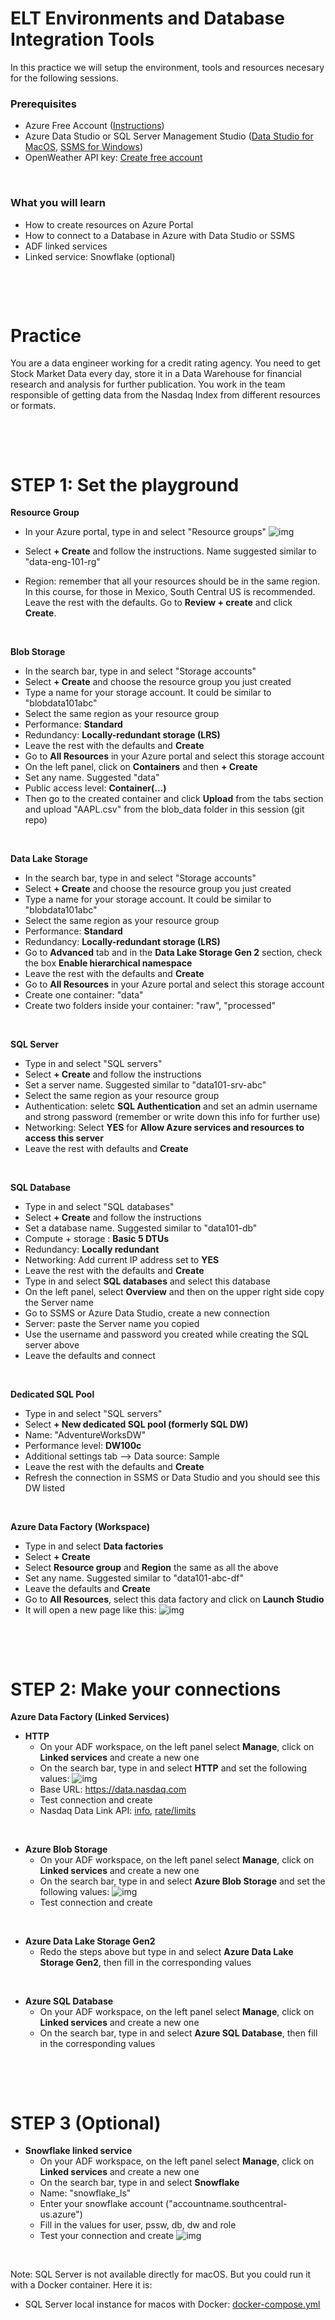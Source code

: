 # ELT Environments and Database Integration Tools

In this practice we will setup the environment, tools and resources necesary for the following sessions.


### Prerequisites
* Azure Free Account ([Instructions](Create_Azure_Free_Account.pdf))
* Azure Data Studio or SQL Server Management Studio ([Data Studio for MacOS](https://learn.microsoft.com/en-us/sql/azure-data-studio/download-azure-data-studio?view=sql-server-ver16&tabs=redhat-install%2Credhat-uninstall), [SSMS for Windows](https://learn.microsoft.com/en-us/sql/ssms/download-sql-server-management-studio-ssms?view=sql-server-ver16))
* OpenWeather API key: [Create free account](https://home.openweathermap.org/api_keys)

&nbsp; 

### What you will learn
* How to create resources on Azure Portal
* How to connect to a Database in Azure with Data Studio or SSMS
* ADF linked services 
* Linked service: Snowflake (optional)

&nbsp; 

&nbsp; 

# Practice

You are a data engineer working for a credit rating agency. You need to get Stock Market Data every day, store it in a Data Warehouse for financial research and analysis for further publication. You work in the team responsible of getting data from the Nasdaq Index from different resources or formats.

&nbsp; 

&nbsp; 

# STEP 1: Set the playground


**Resource Group**

* In your Azure portal, type in and select "Resource groups"
![img](documentation_images/resource_group.png)

* Select **+ Create** and follow the instructions. Name suggested similar to "data-eng-101-rg"
* Region: remember that all your resources should be in the same region. In this course, for those in Mexico, South Central US is recommended. Leave the rest with the defaults. Go to **Review + create** and click **Create**.

&nbsp; 

**Blob Storage**

* In the search bar, type in and select "Storage accounts"
* Select **+ Create** and choose the resource group you just created
* Type a name for your storage account. It could be similar to "blobdata101abc"
* Select the same region as your resource group
* Performance: **Standard**
* Redundancy: **Locally-redundant storage (LRS)**
* Leave the rest with the defaults and **Create**
* Go to **All Resources** in your Azure portal and select this storage account
* On the left panel, click on **Containers** and then **+ Create**
* Set any name. Suggested "data"
* Public access level: **Container(...)**
* Then go to the created container and click **Upload** from the tabs section and upload "AAPL.csv" from the blob_data folder in this session (git repo)

&nbsp; 

**Data Lake Storage**

* In the search bar, type in and select "Storage accounts"
* Select **+ Create** and choose the resource group you just created
* Type a name for your storage account. It could be similar to "blobdata101abc"
* Select the same region as your resource group
* Performance: **Standard**
* Redundancy: **Locally-redundant storage (LRS)** 
* Go to **Advanced** tab and in the **Data Lake Storage Gen 2** section, check the box **Enable hierarchical namespace**  
* Leave the rest with the defaults and **Create**  
* Go to **All Resources** in your Azure portal and select this storage account 
* Create one container: "data"
* Create two folders inside your container: "raw", "processed"

&nbsp; 

**SQL Server**

* Type in and select "SQL servers"
* Select **+ Create** and follow the instructions
* Set a server name. Suggested similar to "data101-srv-abc"
* Select the same region as your resource group
* Authentication: seletc **SQL Authentication** and set an admin username and strong password (remember or write down this info for further use)
* Networking: Select **YES** for **Allow Azure services and resources to access this server**
* Leave the rest with defaults and **Create**

&nbsp; 

**SQL Database**

* Type in and select "SQL databases"
* Select **+ Create** and follow the instructions
* Set a database name. Suggested similar to "data101-db"
* Compute + storage : **Basic 5 DTUs**
* Redundancy: **Locally redundant**
* Networking: Add current IP address set to **YES**
* Leave the rest with the defaults and **Create**
* Type in and select **SQL databases** and select this database
* On the left panel, select **Overview** and then on the upper right side copy the Server name
* Go to SSMS or Azure Data Studio, create a new connection
* Server: paste the Server name you copied
* Use the username and password you created while creating the SQL server above
* Leave the defaults and connect

&nbsp; 

**Dedicated SQL Pool**

* Type in and select "SQL servers"
* Select **+ New dedicated SQL pool (formerly SQL DW)**
* Name: "AdventureWorksDW"
* Performance level: **DW100c**
* Additional settings tab --> Data source: Sample
* Leave the rest with the defaults and **Create**
* Refresh the connection in SSMS or Data Studio and you should see this DW listed

&nbsp; 

**Azure Data Factory (Workspace)**

* Type in and select **Data factories**
* Select **+ Create**
* Select **Resource group** and **Region** the same as all the above
* Set any name. Suggested similar to "data101-abc-df"
* Leave the defaults and **Create**
* Go to **All Resources**, select this data factory and click on **Launch Studio**
* It will open a new page like this:
![img](documentation_images/ADF_home.png)

&nbsp; 

&nbsp; 

# STEP 2: Make your connections


**Azure Data Factory (Linked Services)**

* **HTTP**
  * On your ADF workspace, on the left panel select **Manage**, click on **Linked services** and create a new one
  * On the search bar, type in and select **HTTP** and set the following values:
![img](documentation_images/http_ls.png)
  * Base URL: https://data.nasdaq.com
  * Test connection and create
  * Nasdaq Data Link API: [info](https://docs.data.nasdaq.com/docs/time-series), [rate/limits](https://docs.data.nasdaq.com/docs/rate-limits)

&nbsp; 

* **Azure Blob Storage**
  * On your ADF workspace, on the left panel select **Manage**, click on **Linked services** and create a new one
  * On the search bar, type in and select **Azure Blob Storage** and set the following values:
  ![img](documentation_images/blob_ls.png)
  * Test connection and create

&nbsp; 

* **Azure Data Lake Storage Gen2**
  * Redo the steps above but type in and select **Azure Data Lake Storage Gen2**, then fill in the corresponding values

&nbsp; 

* **Azure SQL Database**
  * On your ADF workspace, on the left panel select **Manage**, click on **Linked services** and create a new one
  * On the search bar, type in and select **Azure SQL Database**, then fill in the corresponding values

&nbsp; 

&nbsp; 

# STEP 3 (Optional) 

* **Snowflake linked service**
  * On your ADF workspace, on the left panel select **Manage**, click on **Linked services** and create a new one
  * On the search bar, type in and select **Snowflake**
  * Name: "snowflake_ls"
  * Enter your snowflake account ("accountname.southcentral-us.azure")
  * Fill in the values for user, pssw, db, dw and role
  * Test your connection and create
    ![img](documentation_images/ADF_snowflake_ls.png)

&nbsp; 


Note: SQL Server is not available directly for macOS. But you could run it with a Docker container. Here it is: 
* SQL Server local instance for macos with Docker: [docker-compose.yml](docker-compose.yml)
